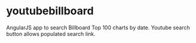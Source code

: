 # youtubebillboard
AngularJS app to search Billboard Top 100 charts by date. Youtube search button allows populated search link.
